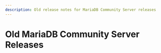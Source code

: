 ```yaml
---
description: Old release notes for MariaDB Community Server releases
---
```


# Old MariaDB Community Server Releases

